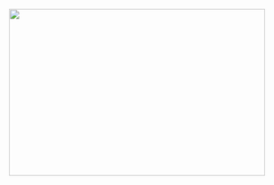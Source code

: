 
<p align="center">
  <img width="460" height="300" src="<picture_url>">
</p>

<h1 align="center"><a href="<blog_url>"><blog_name>
</a></h1>
